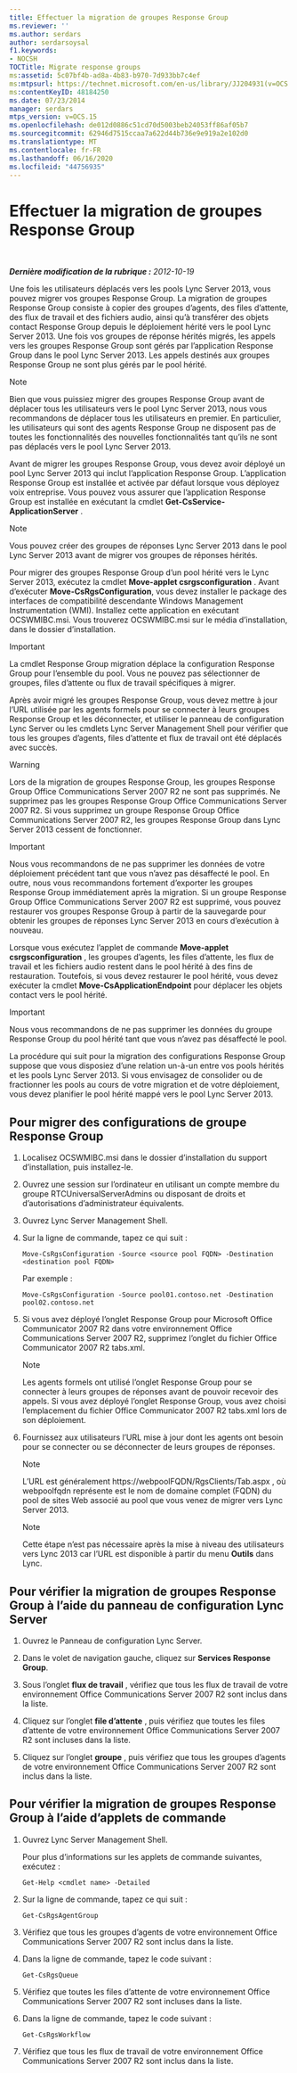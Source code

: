 ```yaml
---
title: Effectuer la migration de groupes Response Group
ms.reviewer: ''
ms.author: serdars
author: serdarsoysal
f1.keywords:
- NOCSH
TOCTitle: Migrate response groups
ms:assetid: 5c07bf4b-ad8a-4b83-b970-7d933bb7c4ef
ms:mtpsurl: https://technet.microsoft.com/en-us/library/JJ204931(v=OCS.15)
ms:contentKeyID: 48184250
ms.date: 07/23/2014
manager: serdars
mtps_version: v=OCS.15
ms.openlocfilehash: de012d0886c51cd70d5003beb24053ff86af05b7
ms.sourcegitcommit: 62946d7515ccaa7a622d44b736e9e919a2e102d0
ms.translationtype: MT
ms.contentlocale: fr-FR
ms.lasthandoff: 06/16/2020
ms.locfileid: "44756935"
---
```

<div data-xmlns="http://www.w3.org/1999/xhtml">

<div class="topic" data-xmlns="http://www.w3.org/1999/xhtml" data-msxsl="urn:schemas-microsoft-com:xslt" data-cs="https://msdn.microsoft.com/">

<div data-asp="https://msdn2.microsoft.com/asp">

# <a name="migrate-response-groups"></a>Effectuer la migration de groupes Response Group

</div>

<div id="mainSection">

<div id="mainBody">

<span> </span>

_**Dernière modification de la rubrique :** 2012-10-19_

Une fois les utilisateurs déplacés vers les pools Lync Server 2013, vous pouvez migrer vos groupes Response Group. La migration de groupes Response Group consiste à copier des groupes d’agents, des files d’attente, des flux de travail et des fichiers audio, ainsi qu’à transférer des objets contact Response Group depuis le déploiement hérité vers le pool Lync Server 2013. Une fois vos groupes de réponse hérités migrés, les appels vers les groupes Response Group sont gérés par l’application Response Group dans le pool Lync Server 2013. Les appels destinés aux groupes Response Group ne sont plus gérés par le pool hérité.

<div>


> [!NOTE]  
> Bien que vous puissiez migrer des groupes Response Group avant de déplacer tous les utilisateurs vers le pool Lync Server 2013, nous vous recommandons de déplacer tous les utilisateurs en premier. En particulier, les utilisateurs qui sont des agents Response Group ne disposent pas de toutes les fonctionnalités des nouvelles fonctionnalités tant qu’ils ne sont pas déplacés vers le pool Lync Server 2013.



</div>

Avant de migrer les groupes Response Group, vous devez avoir déployé un pool Lync Server 2013 qui inclut l’application Response Group. L’application Response Group est installée et activée par défaut lorsque vous déployez voix entreprise. Vous pouvez vous assurer que l’application Response Group est installée en exécutant la cmdlet **Get-CsService-ApplicationServer** .

<div>


> [!NOTE]  
> Vous pouvez créer des groupes de réponses Lync Server 2013 dans le pool Lync Server 2013 avant de migrer vos groupes de réponses hérités.



</div>

Pour migrer des groupes Response Group d’un pool hérité vers le Lync Server 2013, exécutez la cmdlet **Move-applet csrgsconfiguration** . Avant d’exécuter **Move-CsRgsConfiguration**, vous devez installer le package des interfaces de compatibilité descendante Windows Management Instrumentation (WMI). Installez cette application en exécutant OCSWMIBC.msi. Vous trouverez OCSWMIBC.msi sur le média d’installation, dans le dossier d’installation.

<div>


> [!IMPORTANT]  
> La cmdlet Response Group migration déplace la configuration Response Group pour l’ensemble du pool. Vous ne pouvez pas sélectionner de groupes, files d’attente ou flux de travail spécifiques à migrer.



</div>

Après avoir migré les groupes Response Group, vous devez mettre à jour l’URL utilisée par les agents formels pour se connecter à leurs groupes Response Group et les déconnecter, et utiliser le panneau de configuration Lync Server ou les cmdlets Lync Server Management Shell pour vérifier que tous les groupes d’agents, files d’attente et flux de travail ont été déplacés avec succès.

<div>


> [!WARNING]  
> Lors de la migration de groupes Response Group, les groupes Response Group Office Communications Server 2007 R2 ne sont pas supprimés. Ne supprimez pas les groupes Response Group Office Communications Server 2007 R2. Si vous supprimez un groupe Response Group Office Communications Server 2007 R2, les groupes Response Group dans Lync Server 2013 cessent de fonctionner.



</div>

<div>


> [!IMPORTANT]  
> Nous vous recommandons de ne pas supprimer les données de votre déploiement précédent tant que vous n’avez pas désaffecté le pool. En outre, nous vous recommandons fortement d’exporter les groupes Response Group immédiatement après la migration. Si un groupe Response Group Office Communications Server 2007 R2 est supprimé, vous pouvez restaurer vos groupes Response Group à partir de la sauvegarde pour obtenir les groupes de réponses Lync Server 2013 en cours d’exécution à nouveau.



</div>

Lorsque vous exécutez l’applet de commande **Move-applet csrgsconfiguration** , les groupes d’agents, les files d’attente, les flux de travail et les fichiers audio restent dans le pool hérité à des fins de restauration. Toutefois, si vous devez restaurer le pool hérité, vous devez exécuter la cmdlet **Move-CsApplicationEndpoint** pour déplacer les objets contact vers le pool hérité.

<div>


> [!IMPORTANT]  
> Nous vous recommandons de ne pas supprimer les données du groupe Response Group du pool hérité tant que vous n’avez pas désaffecté le pool.



</div>

La procédure qui suit pour la migration des configurations Response Group suppose que vous disposiez d’une relation un-à-un entre vos pools hérités et les pools Lync Server 2013. Si vous envisagez de consolider ou de fractionner les pools au cours de votre migration et de votre déploiement, vous devez planifier le pool hérité mappé vers le pool Lync Server 2013.

<div>

## <a name="to-migrate-response-group-configurations"></a>Pour migrer des configurations de groupe Response Group

1.  Localisez OCSWMIBC.msi dans le dossier d’installation du support d’installation, puis installez-le.

2.  Ouvrez une session sur l’ordinateur en utilisant un compte membre du groupe RTCUniversalServerAdmins ou disposant de droits et d’autorisations d’administrateur équivalents.

3.  Ouvrez Lync Server Management Shell.

4.  Sur la ligne de commande, tapez ce qui suit :
    
        Move-CsRgsConfiguration -Source <source pool FQDN> -Destination <destination pool FQDN>
    
    Par exemple :
    
        Move-CsRgsConfiguration -Source pool01.contoso.net -Destination pool02.contoso.net

5.  Si vous avez déployé l’onglet Response Group pour Microsoft Office Communicator 2007 R2 dans votre environnement Office Communications Server 2007 R2, supprimez l’onglet du fichier Office Communicator 2007 R2 tabs.xml.
    
    <div>
    

    > [!NOTE]  
    > Les agents formels ont utilisé l’onglet Response Group pour se connecter à leurs groupes de réponses avant de pouvoir recevoir des appels. Si vous avez déployé l’onglet Response Group, vous avez choisi l’emplacement du fichier Office Communicator 2007 R2 tabs.xml lors de son déploiement.

    
    </div>

6.  Fournissez aux utilisateurs l’URL mise à jour dont les agents ont besoin pour se connecter ou se déconnecter de leurs groupes de réponses.
    
    <div>
    

    > [!NOTE]  
    > L’URL est généralement https://webpoolFQDN/RgsClients/Tab.aspx , où webpoolfqdn représente est le nom de domaine complet (FQDN) du pool de sites Web associé au pool que vous venez de migrer vers Lync Server 2013.

    
    </div>
    
    <div>
    

    > [!NOTE]  
    > Cette étape n’est pas nécessaire après la mise à niveau des utilisateurs vers Lync 2013 car l’URL est disponible à partir du menu <STRONG>Outils</STRONG> dans Lync.

    
    </div>

</div>

<div>

## <a name="to-verify-response-group-migration-by-using-lync-server-control-panel"></a>Pour vérifier la migration de groupes Response Group à l’aide du panneau de configuration Lync Server

1.  Ouvrez le Panneau de configuration Lync Server.

2.  Dans le volet de navigation gauche, cliquez sur **Services Response Group**.

3.  Sous l’onglet **flux de travail** , vérifiez que tous les flux de travail de votre environnement Office Communications Server 2007 R2 sont inclus dans la liste.

4.  Cliquez sur l’onglet **file d’attente** , puis vérifiez que toutes les files d’attente de votre environnement Office Communications Server 2007 R2 sont incluses dans la liste.

5.  Cliquez sur l’onglet **groupe** , puis vérifiez que tous les groupes d’agents de votre environnement Office Communications Server 2007 R2 sont inclus dans la liste.

</div>

<div>

## <a name="to-verify-response-group-migration-by-using-cmdlets"></a>Pour vérifier la migration de groupes Response Group à l’aide d’applets de commande

1.  Ouvrez Lync Server Management Shell.
    
    Pour plus d’informations sur les applets de commande suivantes, exécutez :
    
        Get-Help <cmdlet name> -Detailed

2.  Sur la ligne de commande, tapez ce qui suit :
    
        Get-CsRgsAgentGroup

3.  Vérifiez que tous les groupes d’agents de votre environnement Office Communications Server 2007 R2 sont inclus dans la liste.

4.  Dans la ligne de commande, tapez le code suivant :
    
        Get-CsRgsQueue

5.  Vérifiez que toutes les files d’attente de votre environnement Office Communications Server 2007 R2 sont incluses dans la liste.

6.  Dans la ligne de commande, tapez le code suivant :
    
        Get-CsRgsWorkflow

7.  Vérifiez que tous les flux de travail de votre environnement Office Communications Server 2007 R2 sont inclus dans la liste.

</div>

</div>

<span> </span>

</div>

</div>

</div>

